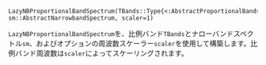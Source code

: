 ```
LazyNBProportionalBandSpectrum(TBands::Type{<:AbstractProportionalBands}, sm::AbstractNarrowbandSpectrum, scaler=1)
```

`LazyNBProportionalBandSpectrum`を、比例バンド`TBands`とナローバンドスペクトル`sm`、およびオプションの周波数スケーラー`scaler`を使用して構築します。比例バンド周波数は`scaler`によってスケーリングされます。
